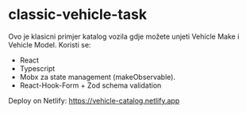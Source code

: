 # classic-vehicle-task

Ovo je klasicni primjer katalog vozila gdje možete unjeti Vehicle Make i Vehicle Model.
Koristi se:
- React
- Typescript
- Mobx za state management (makeObservable).
- React-Hook-Form + Zod schema validation

Deploy on Netlify: https://vehicle-catalog.netlify.app
